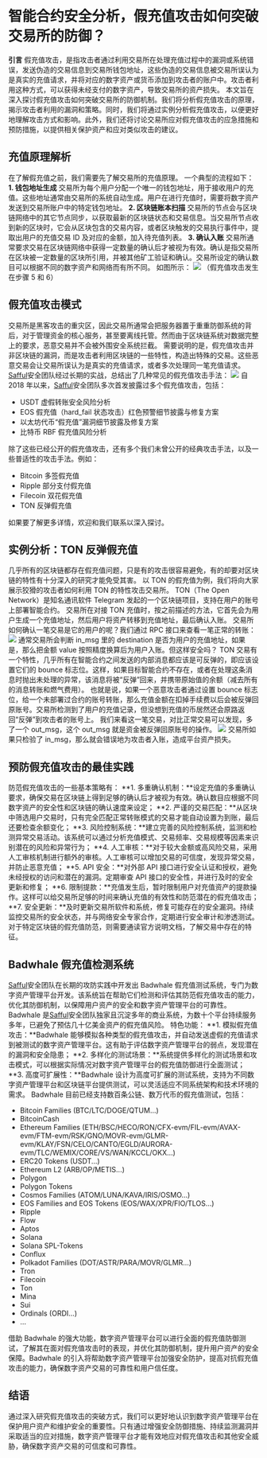 # 智能合约安全分析，假充值攻击如何突破交易所的防御？

**引言**
假充值攻击，是指攻击者通过利用交易所在处理充值过程中的漏洞或系统错误，发送伪造的交易信息到交易所钱包地址，这些伪造的交易信息被交易所误认为是真实的充值请求，并将对应的数字资产或货币添加到攻击者的账户中。攻击者利用这种方式，可以获得未经支付的数字资产，导致交易所的资产损失。
本文旨在深入探讨假充值攻击如何突破交易所的防御机制。我们将分析假充值攻击的原理，揭示攻击者利用的漏洞和策略。同时，我们将通过实例分析假充值攻击，以便更好地理解攻击方式和影响。此外，我们还将讨论交易所应对假充值攻击的应急措施和预防措施，以提供相关保护资产和应对类似攻击的建议。

## **充值原理解析**

在了解假充值之前，我们需要先了解交易所的充值原理。
一个典型的流程如下：
**1. 钱包地址生成**
交易所为每个用户分配一个唯一的钱包地址，用于接收用户的充值。这些地址通常由交易所的系统自动生成。用户在进行充值时，需要将数字资产发送到交易所账户中的特定钱包地址。
**2. 区块链账本扫描**
交易所的节点会与区块链网络中的其它节点同步，以获取最新的区块链状态和交易信息。当交易所节点收到新的区块时，它会从区块包含的交易内容，或者区块触发的交易执行事件中，提取出用户的充值交易 ID 及对应的金额，加入待充值列表。
**3. 确认入账**
交易所通常要求交易在区块链网络中获得一定数量的确认后才被视为有效。确认是指交易所在区块被一定数量的区块所引用，并被其他矿工验证和确认。交易所设定的确认数目可以根据不同的数字资产和网络而有所不同。
如图所示：
![](https://cdn.nlark.com/yuque/0/2023/png/97322/1693885019402-95e7ddb2-f9c0-41ff-b2a0-2d9d127645d3.png#averageHue=%23f4f4f4&clientId=u4b621cf3-d369-4&from=paste&id=u87d80348&originHeight=720&originWidth=749&originalType=url&ratio=2&rotation=0&showTitle=false&status=done&style=none&taskId=ue34e4350-1f01-497c-a9e1-ca0ecd3cd35&title=)
（假充值攻击发生在步骤 5 和 6）

## **假充值攻击模式**

交易所是黑客攻击的重灾区，因此交易所通常会把服务器置于重重防御系统的背后，对于管理资金的核心服务，甚至要离线托管。然而由于区块链系统对数据完整上的要求，恶意交易并不会被外围安全系统拦截。
需要说明的是，假充值攻击并非区块链的漏洞，而是攻击者利用区块链的一些特性，构造出特殊的交易。这些恶意交易会让交易所误认为是真实的充值请求，或者多次处理同一笔充值请求。[Safful](https://safful.com/)安全团队经过长期的实战，总结出了几种常见的假充值攻击手法：
![](https://cdn.nlark.com/yuque/0/2023/png/97322/1693885019373-1ae79073-d006-4f67-888b-206ae591c553.png#averageHue=%23e1e1e1&clientId=u4b621cf3-d369-4&from=paste&id=u3d694e94&originHeight=568&originWidth=643&originalType=url&ratio=2&rotation=0&showTitle=false&status=done&style=none&taskId=u7ea9025a-ee61-412c-8f3a-4b3d4ec01d8&title=)
自 2018 年以来，[Safful](https://safful.com/)安全团队多次首发披露过多个假充值攻击，包括：

- USDT 虚假转账安全⻛险分析
- EOS 假充值（hard_fail 状态攻击）红色预警细节披露与修复方案
- 以太坊代币“假充值”漏洞细节披露及修复方案
- 比特币 RBF 假充值风险分析

除了这些已经公开的假充值攻击，还有多个我们未曾公开的经典攻击手法，以及一些普适性的攻击手法。例如：

- Bitcoin 多签假充值
- Ripple 部分支付假充值
- Filecoin 双花假充值
- TON 反弹假充值

如果要了解更多详情，欢迎和我们联系以深入探讨。

## **实例分析：TON 反弹假充值**

几乎所有的区块链都存在假充值问题，只是有的攻击很容易避免，有的却要对区块链的特性有十分深入的研究才能免受其害。
以 TON 的假充值为例，我们将向大家展示狡猾的攻击者如何利用 TON 的特性攻击交易所。
TON（The Open Network）是知名通讯软件 Telegram 发起的一个区块链项目，支持在用户的账号上部署智能合约。
交易所在对接 TON 充值时，按之前描述的方法，它首先会为用户生成一个充值地址，然后用户将资产转移到充值地址，最后确认入账。
交易所如何确认一笔交易是它的用户的呢？我们通过 RPC 接口来查看一笔正常的转账：
![](https://cdn.nlark.com/yuque/0/2023/png/97322/1693885019309-48b89fb8-a321-447e-90d0-669f57ef434b.png#averageHue=%232e3942&clientId=u4b621cf3-d369-4&from=paste&id=ubbb4dd7c&originHeight=720&originWidth=788&originalType=url&ratio=2&rotation=0&showTitle=false&status=done&style=none&taskId=ud27a770c-6d17-4214-b0a6-ef713a9d29b&title=)
通常交易所会判断 in_msg 里的 destination 是否为用户的充值地址，如果是，那么把金额 value 按照精度换算后为用户入账。但这样安全吗？
TON 交易有一个特性，几乎所有在智能合约之间发送的内部消息都应该是可反弹的，即应该设置它们的 bounce 标志位。这样，如果目标智能合约不存在，或者在处理这条消息时抛出未处理的异常，该消息将被“反弹”回来，并携带原始值的余额（减去所有的消息转账和燃气费用）。
也就是说，如果一个恶意攻击者通过设置 bounce 标志位，给一个未部署过合约的账号转账，那么充值金额在扣掉手续费以后会被反弹回原账号。交易所检测到了用户的充值记录，但没想到充值的币居然还会原路返回“反弹”到攻击者的账号上。
我们来看这一笔交易，对比正常交易可以发现，多了一个 out_msg，这个 out_msg 就是资金被反弹回原账号的操作。
![](https://cdn.nlark.com/yuque/0/2023/png/97322/1693885019349-53772215-9fdd-468d-b352-a4934946b704.png#averageHue=%232b3943&clientId=u4b621cf3-d369-4&from=paste&id=ue24363c3&originHeight=854&originWidth=720&originalType=url&ratio=2&rotation=0&showTitle=false&status=done&style=none&taskId=u33b6ea99-c32b-4e94-b531-4d9768a6d15&title=)
交易所如果只检验了 in_msg，那么就会错误地为攻击者入账，造成平台资产损失。

## **预防假充值攻击的最佳实践**

防范假充值攻击的一些基本策略有：
**1. 多重确认机制：**设定充值的多重确认要求，确保交易在区块链上得到足够的确认后才被视为有效。确认数目应根据不同数字资产的安全性和区块链的确认速度来设定；
**2. 严谨的交易匹配：**从区块中筛选用户交易时，只有完全匹配正常转账模式的交易才能自动设置为到账，最后还要检查余额变化；
**3. 风险控制系统：**建立完善的风险控制系统，监测和检测异常交易活动。该系统可以通过分析充值模式、交易频率、交易规模等因素来识别潜在的风险和异常行为；
**4. 人工审核：**对于较大金额或高风险交易，采用人工审核机制进行额外的审核。人工审核可以增加交易的可信度，发现异常交易，并防止恶意充值；
**5. API 安全：**对外部 API 接口进行安全认证和授权，避免未经授权的访问和潜在的漏洞。定期审查 API 接口的安全性，并进行及时的安全更新和修复；
**6. 限制提款：**充值发生后，暂时限制用户对充值资产的提款操作。这样可以给交易所足够的时间来确认充值的有效性和防范潜在的假充值攻击；
**7. 安全更新：**及时更新交易所软件和系统，修复可能存在的安全漏洞。持续监控交易所的安全状态，并与网络安全专家合作，定期进行安全审计和渗透测试。
对于特定区块链的假充值防范，则需要通读官方说明文档，了解交易中存在的特征。

## **Badwhale 假充值检测系统**

[Safful](https://safful.com/)安全团队在长期的攻防实践中开发出 Badwhale 假充值测试系统，专门为数字资产管理平台开发。该系统旨在帮助它们检测和评估其防范假充值攻击的能力，优化其防御机制，以保障用户资产的安全和数字资产管理平台的可靠性。
Badwhale 是[Safful](https://safful.com/)安全团队独家且沉淀多年的商业系统，为数十个平台持续服务多年，已避免了预估几十亿美金资产的假充值风险。
特色功能：
**1. 模拟假充值攻击：**Badwhale 能够模拟各种类型的假充值攻击，并自动发送虚假的充值请求到被测试的数字资产管理平台。这有助于评估数字资产管理平台的弱点，发现潜在的漏洞和安全隐患；
**2. 多样化的测试场景：**系统提供多样化的测试场景和攻击模式，可以根据实际情况对数字资产管理平台的假充值防御进行全面测试；
**3. 高度可扩展性：**Badwhale 设计为高度可扩展的测试系统，支持为不同数字资产管理平台和区块链平台提供测试，可以灵活适应不同系统架构和技术环境的需求。
Badwhale 目前已经支持数百条公链、数万代币的假充值测试，包括：

- Bitcoin Families (BTC/LTC/DOGE/QTUM...)
- BitcoinCash
- Ethereum Families (ETH/BSC/HECO/RON/CFX-evm/FIL-evm/AVAX-evm/FTM-evm/RSK/GNO/MOVR-evm/GLMR-evm/KLAY/FSN/CELO/CANTO/EGLD/AURORA-evm/TLC/WEMIX/CORE/VS/WAN/KCCL/OKX...)
- ERC20 Tokens (USDT...)
- Ethereum L2 (ARB/OP/METIS...)
- Polygon
- Polygon Tokens
- Cosmos Families (ATOM/LUNA/KAVA/IRIS/OSMO...)
- EOS Families and EOS Tokens (EOS/WAX/XPR/FIO/TLOS...)
- Ripple
- Flow
- Aptos
- Solana
- Solana SPL-Tokens
- Conflux
- Polkadot Families (DOT/ASTR/PARA/MOVR/GLMR...)
- Tron
- Filecoin
- Ton
- Mina
- Sui
- Ordinals (ORDI...)
- …

借助 Badwhale 的强大功能，数字资产管理平台可以进行全面的假充值防御测试，了解其在面对假充值攻击时的表现，并优化其防御机制，提升用户资产的安全保障。Badwhale 的引入将帮助数字资产管理平台加强安全防护，提高对抗假充值攻击的能力，确保数字资产交易的可靠性和用户信任度。

## **结语**

通过深入研究假充值攻击的突破方式，我们可以更好地认识到数字资产管理平台在保护用户资产和维护安全的重要性。只有通过增强安全防御措施、持续监测漏洞并采取适当的应对措施，数字资产管理平台才能有效地应对假充值攻击和其他安全威胁，确保数字资产交易的可信度和可靠性。
